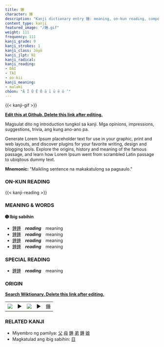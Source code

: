 ```yaml
---
title: 錘
character: 錘
description: "Kanji dictionary entry 錘: meaning, on-kun reading, compounds, origin, related kanji"
content_type: kanji
featured_image: "/錘.gif"
weight: 111
frequency: 111
kanji_grade: 9
kanji_strokes: 1
kanji_class: Jōyō
kanji_jlpt: N1
kanji_radical: 
kanji_reading: 
- DAI
- TAI
- oo-kii
kanji_meaning:
- malaki
chōon: "Ā Ī Ū Ē Ō ā ī ū ē ō ’"
---
```

[//]: # (Don't edit the line below. Kanji animated GIF code is automatically generated.)
{{< kanji-gif >}}

[//]: # (Edit below this line.)

**[Edit this at Github. Delete this link after editing.](https://github.com/tim0g/tim/tree/main/content/kanji/錘/index.md)**

Magsulat dito ng introduction tungkol sa kanji. Mga opinions, impressions, suggestions, trivia, ang kung ano-ano pa.

Generate Lorem Ipsum placeholder text for use in your graphic, print and web layouts, and discover plugins for your favorite writing, design and blogging tools. Explore the origins, history and meaning of the famous passage, and learn how Lorem Ipsum went from scrambled Latin passage to ubiqitous dummy text.
 
**Mnemonic:** "Maikling sentence na makakatulong sa pagsaulo."

### ON-KUN READING

[//]: # (Don't edit the line below. ON-KUN READING code is automatically generated.)
{{< kanji-reading >}}

### MEANING & WORDS

#### ➊ **Ibig sabihin**
  - [錘](../錘)[錘](../錘)　***reading***　meaning
  - [錘](../錘)[錘](../錘)　***reading***　meaning
  - [錘](../錘)[錘](../錘)　***reading***　meaning
  - [錘](../錘)[錘](../錘)　***reading***　meaning

### SPECIAL READING
  - [錘](../錘)[錘](../錘)　***reading***　meaning

### ORIGIN

**[Search Wiktionary. Delete this link after editing.](https://wiktionary.org/wiki/錘)**
<table class="kanji-table"><tr><td>
<img src="60px-錘-bronze.svg.png">
</td><td>▶</td><td>
<img src="60px-錘-oracle.svg.png">
</td><td>▶</td>
<td class="kanji-origin">錘</td>
</tr></table>

### RELATED KANJI
- Miyembro ng pamilya: [父](../父) [母](../母) [錘](../錘) [弟](../弟) [錘](../錘) [娘](../娘)
- Magkatulad ang ibig sabihin: [日](../日)
